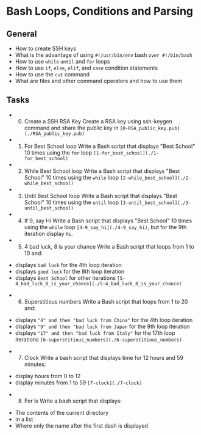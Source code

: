 # Bash Loops, Conditions and Parsing
## General
* How to create SSH keys
* What  is the advantage of using `#!/usr/bin/env` bash `over #!/bin/bash`
* How to use `while` `until` and `for` loops
* How to use `if`, `else`, `elif`, and `case` condition statements
* How to use the `cut` command
* What are files and other command operators and how to use them

## Tasks
* 0. Create a SSH RSA Key
Create a RSA key using ssh-keygen command and share the public key in `[0-RSA_public_key.pub](./RSA_public_key.pub)`

* 1. For Best School loop
Write a Bash script that displays "Best School" 10 times using the `for` loop `[1-for_best_school](./1-for_best_school)`

* 2. While Best School loop
Write a Bash script that displays "Best School" 10 times using the `while` loop `[2-while_best_school](./2-while_best_school)`

* 3. Until Best School loop
Write a Bash script that displays "Best School" 10 times using the `until` loop `[3-until_best_school](./3-until_best_school)`

* 4. If 9, say Hi
Write a Bash script that displays "Best School" 10 times using the `while` loop `[4-9_say_hi](./4-9_say_hi)`, but for the 9th iteration display `Hi`.

* 5. 4 bad luck, 8 is your chance
Write a Bash script that loops from 1 to 10 and:
- displays `bad luck` for the 4th loop iteration
- displays `good luck` for the 8th loop iteration
- displays `Best School` for other iterations
`[5-4_bad_luck_8_is_your_chance](./5-4_bad_luck_8_is_your_chance)`

* 6. Superstitious numbers
Write a Bash script that loops from 1 to 20 and:
- displays `"4" and then "bad luck from China"` for the 4th loop iteration
- displays `"9" and then "bad luck from Japan` for the 9th loop iteration
- displays `"17" and then "bad luck from Italy"` for the 17th loop iterations
`[6-superstitious_numbers](./6-superstitious_numbers)`

* 7. Clock
Write a bash script that displays time for 12 hours and 59 minutes:
- display hours from 0 to 12
- display minutes from 1 to 59
`[7-clock](./7-clock)`

* 8. For ls
Write a bash script that displays:
- The contents of the current directory
- in a list
- Where only the name after the first dash is displayed
